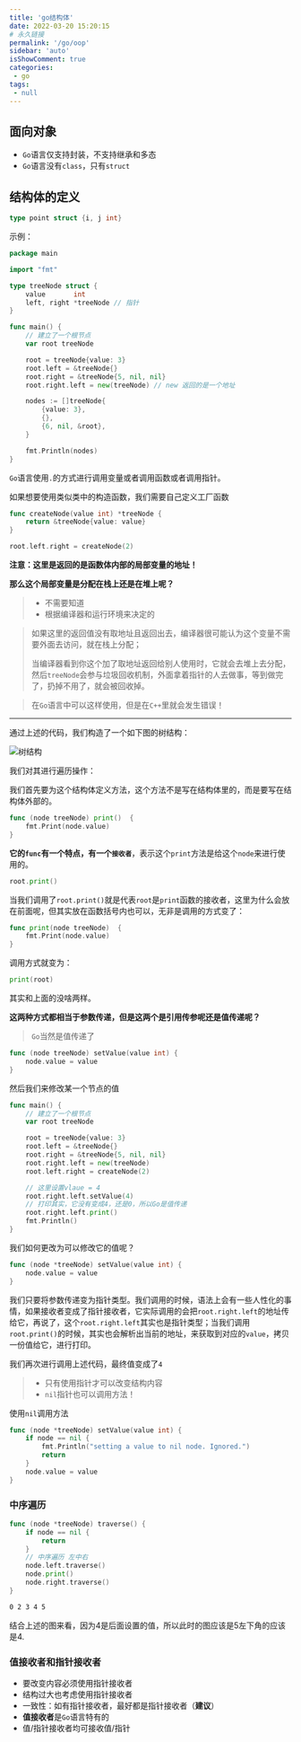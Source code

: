 ```yaml
---
title: 'go结构体'
date: 2022-03-20 15:20:15
# 永久链接
permalink: '/go/oop'
sidebar: 'auto'
isShowComment: true
categories:
 - go
tags:
 - null
---
```




## 面向对象

-   `Go`语言仅支持封装，不支持继承和多态
-   `Go`语言没有`class`，只有`struct`



## 结构体的定义

```go
type point struct {i, j int}
```

示例：

```go
package main

import "fmt"

type treeNode struct {
	value       int
	left, right *treeNode // 指针
}

func main() {
	// 建立了一个根节点
	var root treeNode

	root = treeNode{value: 3}
	root.left = &treeNode{}
	root.right = &treeNode{5, nil, nil}
	root.right.left = new(treeNode) // new 返回的是一个地址

	nodes := []treeNode{
		{value: 3},
		{},
		{6, nil, &root},
	}

	fmt.Println(nodes)
}

```

`Go`语言使用`.`的方式进行调用变量或者调用函数或者调用指针。



如果想要使用类似类中的构造函数，我们需要自己定义工厂函数

```go
func createNode(value int) *treeNode {
	return &treeNode{value: value}
}
```

```go
root.left.right = createNode(2)
```



**注意：这里是返回的是函数体内部的局部变量的地址！**



**那么这个局部变量是分配在栈上还是在堆上呢？**

>   -   不需要知道
>   -   根据编译器和运行环境来决定的



>   如果这里的返回值没有取地址且返回出去，编译器很可能认为这个变量不需要外面去访问，就在栈上分配；
>
>   当编译器看到你这个加了取地址返回给别人使用时，它就会去堆上去分配，然后`treeNode`会参与垃圾回收机制，外面拿着指针的人去做事，等到做完了，扔掉不用了，就会被回收掉。



>   在`Go`语言中可以这样使用，但是在`C++`里就会发生错误！



---

通过上述的代码，我们构造了一个如下图的树结构：

![树结构](https://gitee.com/wxvirus/img/raw/master/img/20220320153739.png)

我们对其进行遍历操作：

我们首先要为这个结构体定义方法，这个方法不是写在结构体里的，而是要写在结构体外部的。

```go
func (node treeNode) print()  {
	fmt.Print(node.value)
}
```

**它的`func`有一个特点，有一个`接收者`**，表示这个`print`方法是给这个`node`来进行使用的。

```go
root.print()
```

当我们调用了`root.print()`就是代表`root`是`print`函数的接收者，这里为什么会放在前面呢，但其实放在函数括号内也可以，无非是调用的方式变了：

```go
func print(node treeNode)  {
	fmt.Print(node.value)
}
```

调用方式就变为：

```go
print(root)
```



其实和上面的没啥两样。



**这两种方式都相当于参数传递，但是这两个是引用传参呢还是值传递呢？**

>   `Go`当然是值传递了

```go
func (node treeNode) setValue(value int) {
	node.value = value
}
```

然后我们来修改某一个节点的值

```go
func main() {
	// 建立了一个根节点
	var root treeNode

	root = treeNode{value: 3}
	root.left = &treeNode{}
	root.right = &treeNode{5, nil, nil}
	root.right.left = new(treeNode)
	root.left.right = createNode(2)

    // 这里设置vlaue = 4
	root.right.left.setValue(4)
    // 打印其实，它没有变成4，还是0，所以Go是值传递
	root.right.left.print()
	fmt.Println()
}

```



我们如何更改为可以修改它的值呢？

```go
func (node *treeNode) setValue(value int) {
	node.value = value
}
```

我们只要将参数传递变为指针类型。我们调用的时候，语法上会有一些人性化的事情，如果接收者变成了指针接收者，它实际调用的会把`root.right.left`的地址传给它，再说了，这个`root.right.left`其实也是指针类型；当我们调用`root.print()`的时候，其实也会解析出当前的地址，来获取到对应的`value`，拷贝一份值给它，进行打印。



我们再次进行调用上述代码，最终值变成了`4`

>   -   只有使用指针才可以改变结构内容
>   -   `nil`指针也可以调用方法！

使用`nil`调用方法

```go
func (node *treeNode) setValue(value int) {
	if node == nil {
		fmt.Println("setting a value to nil node. Ignored.")
		return
	}
	node.value = value
}
```



### 中序遍历

```go
func (node *treeNode) traverse() {
	if node == nil {
		return
	}
	// 中序遍历 左中右
	node.left.traverse()
	node.print()
	node.right.traverse()
}
```

```bash
0 2 3 4 5 
```

结合上述的图来看，因为4是后面设置的值，所以此时的图应该是5左下角的应该是4.





### 值接收者和指针接收者

-   要改变内容必须使用指针接收者
-   结构过大也考虑使用指针接收者
-   一致性：如有指针接收者，最好都是指针接收者（**建议**）
-   **值接收者**是`Go`语言特有的
-   值/指针接收者均可接收值/指针

